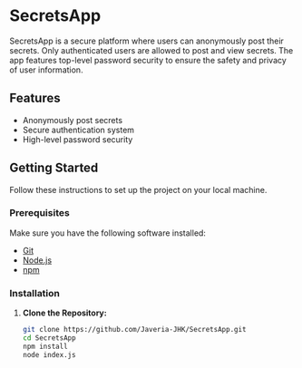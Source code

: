 # SecretsApp

SecretsApp is a secure platform where users can anonymously post their secrets. Only authenticated users are allowed to post and view secrets. The app features top-level password security to ensure the safety and privacy of user information.

## Features
- Anonymously post secrets
- Secure authentication system
- High-level password security

## Getting Started

Follow these instructions to set up the project on your local machine.

### Prerequisites

Make sure you have the following software installed:

- [Git](https://git-scm.com/)
- [Node.js](https://nodejs.org/)
- [npm](https://www.npmjs.com/)

### Installation

1. **Clone the Repository:**
   ```sh
   git clone https://github.com/Javeria-JHK/SecretsApp.git
   cd SecretsApp
   npm install
   node index.js


